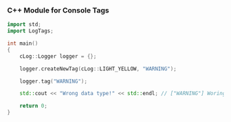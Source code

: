 ### C++ Module for Console Tags

```c++
import std;
import LogTags;

int main()
{
	cLog::Logger logger = {};

	logger.createNewTag(cLog::LIGHT_YELLOW, "WARNING");

	logger.tag("WARNING");

	std::cout << "Wrong data type!" << std::endl; // ["WARNING"] Woring data type!

	return 0;
}
```
